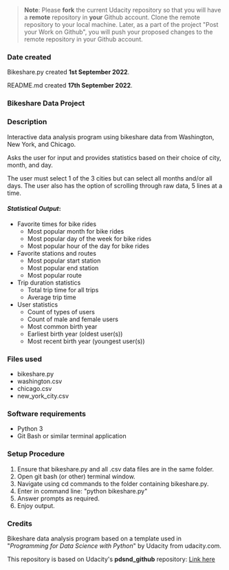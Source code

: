 >**Note**: Please **fork** the current Udacity repository so that you will have a **remote** repository in **your** Github account. Clone the remote repository to your local machine. Later, as a part of the project "Post your Work on Github", you will push your proposed changes to the remote repository in your Github account.

### Date created
Bikeshare.py created **1st September 2022**. 

README.md created **17th September 2022**.

### Bikeshare Data Project

### Description
Interactive data analysis program using bikeshare data from Washington, New York,
and Chicago. 

Asks the user for input and provides statistics based on their choice of 
city, month, and day. 

The user must select 1 of the 3 cities but can select all months and/or all days.
The user also has the option of scrolling through raw data, 5 lines at a time.

#### _Statistical_ _Output_:
- Favorite times for bike rides
  * Most popular month for bike rides
  * Most popular day of the week for bike rides
  * Most popular hour of the day for bike rides
- Favorite stations and routes
  * Most popular start station
  * Most popular end station
  * Most popular route
- Trip duration statistics
  * Total trip time for all trips
  * Average trip time
- User statistics
  * Count of types of users
  * Count of male and female users
  * Most common birth year
  * Earliest birth year (oldest user(s))
  * Most recent birth year (youngest user(s))

### Files used
- bikeshare.py
- washington.csv
- chicago.csv
- new_york_city.csv

### Software requirements
*	Python 3
*	Git Bash or similar terminal application

### Setup Procedure
1.	Ensure that bikeshare.py and all .csv data files are in the same folder.
2.	Open git bash (or other) terminal window.
3.	Navigate using cd commands to the folder containing bikeshare.py.
4.	Enter in command line: "python bikeshare.py"
5.	Answer prompts as required.
6.	Enjoy output.

### Credits
Bikeshare data analysis program based on a template used in "*Programming for Data Science with Python*" by Udacity 
from udacity.com.

This repository is based on Udacity's **pdsnd_github** repository: [Link here](https://github.com/udacity/pdsnd_github.git)

